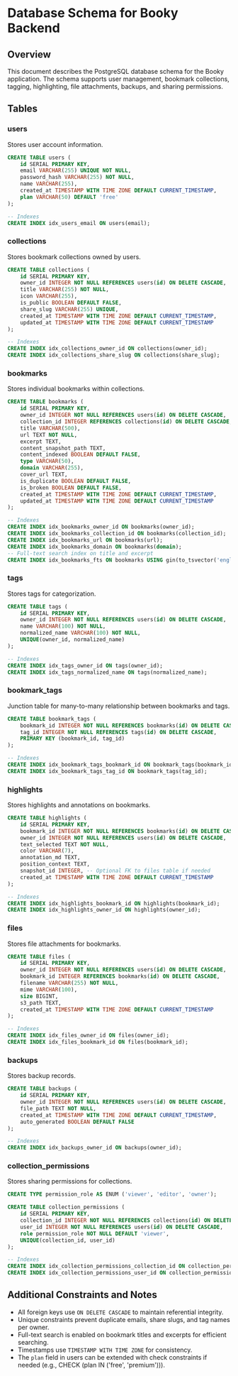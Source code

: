 # Database Schema for Booky Backend

## Overview

This document describes the PostgreSQL database schema for the Booky application. The schema supports user management, bookmark collections, tagging, highlighting, file attachments, backups, and sharing permissions.

## Tables

### users

Stores user account information.

```sql
CREATE TABLE users (
    id SERIAL PRIMARY KEY,
    email VARCHAR(255) UNIQUE NOT NULL,
    password_hash VARCHAR(255) NOT NULL,
    name VARCHAR(255),
    created_at TIMESTAMP WITH TIME ZONE DEFAULT CURRENT_TIMESTAMP,
    plan VARCHAR(50) DEFAULT 'free'
);

-- Indexes
CREATE INDEX idx_users_email ON users(email);
```

### collections

Stores bookmark collections owned by users.

```sql
CREATE TABLE collections (
    id SERIAL PRIMARY KEY,
    owner_id INTEGER NOT NULL REFERENCES users(id) ON DELETE CASCADE,
    title VARCHAR(255) NOT NULL,
    icon VARCHAR(255),
    is_public BOOLEAN DEFAULT FALSE,
    share_slug VARCHAR(255) UNIQUE,
    created_at TIMESTAMP WITH TIME ZONE DEFAULT CURRENT_TIMESTAMP,
    updated_at TIMESTAMP WITH TIME ZONE DEFAULT CURRENT_TIMESTAMP
);

-- Indexes
CREATE INDEX idx_collections_owner_id ON collections(owner_id);
CREATE INDEX idx_collections_share_slug ON collections(share_slug);
```

### bookmarks

Stores individual bookmarks within collections.

```sql
CREATE TABLE bookmarks (
    id SERIAL PRIMARY KEY,
    owner_id INTEGER NOT NULL REFERENCES users(id) ON DELETE CASCADE,
    collection_id INTEGER REFERENCES collections(id) ON DELETE CASCADE,
    title VARCHAR(500),
    url TEXT NOT NULL,
    excerpt TEXT,
    content_snapshot_path TEXT,
    content_indexed BOOLEAN DEFAULT FALSE,
    type VARCHAR(50),
    domain VARCHAR(255),
    cover_url TEXT,
    is_duplicate BOOLEAN DEFAULT FALSE,
    is_broken BOOLEAN DEFAULT FALSE,
    created_at TIMESTAMP WITH TIME ZONE DEFAULT CURRENT_TIMESTAMP,
    updated_at TIMESTAMP WITH TIME ZONE DEFAULT CURRENT_TIMESTAMP
);

-- Indexes
CREATE INDEX idx_bookmarks_owner_id ON bookmarks(owner_id);
CREATE INDEX idx_bookmarks_collection_id ON bookmarks(collection_id);
CREATE INDEX idx_bookmarks_url ON bookmarks(url);
CREATE INDEX idx_bookmarks_domain ON bookmarks(domain);
-- Full-text search index on title and excerpt
CREATE INDEX idx_bookmarks_fts ON bookmarks USING gin(to_tsvector('english', COALESCE(title, '') || ' ' || COALESCE(excerpt, '')));
```

### tags

Stores tags for categorization.

```sql
CREATE TABLE tags (
    id SERIAL PRIMARY KEY,
    owner_id INTEGER NOT NULL REFERENCES users(id) ON DELETE CASCADE,
    name VARCHAR(100) NOT NULL,
    normalized_name VARCHAR(100) NOT NULL,
    UNIQUE(owner_id, normalized_name)
);

-- Indexes
CREATE INDEX idx_tags_owner_id ON tags(owner_id);
CREATE INDEX idx_tags_normalized_name ON tags(normalized_name);
```

### bookmark_tags

Junction table for many-to-many relationship between bookmarks and tags.

```sql
CREATE TABLE bookmark_tags (
    bookmark_id INTEGER NOT NULL REFERENCES bookmarks(id) ON DELETE CASCADE,
    tag_id INTEGER NOT NULL REFERENCES tags(id) ON DELETE CASCADE,
    PRIMARY KEY (bookmark_id, tag_id)
);

-- Indexes
CREATE INDEX idx_bookmark_tags_bookmark_id ON bookmark_tags(bookmark_id);
CREATE INDEX idx_bookmark_tags_tag_id ON bookmark_tags(tag_id);
```

### highlights

Stores highlights and annotations on bookmarks.

```sql
CREATE TABLE highlights (
    id SERIAL PRIMARY KEY,
    bookmark_id INTEGER NOT NULL REFERENCES bookmarks(id) ON DELETE CASCADE,
    owner_id INTEGER NOT NULL REFERENCES users(id) ON DELETE CASCADE,
    text_selected TEXT NOT NULL,
    color VARCHAR(7),
    annotation_md TEXT,
    position_context TEXT,
    snapshot_id INTEGER, -- Optional FK to files table if needed
    created_at TIMESTAMP WITH TIME ZONE DEFAULT CURRENT_TIMESTAMP
);

-- Indexes
CREATE INDEX idx_highlights_bookmark_id ON highlights(bookmark_id);
CREATE INDEX idx_highlights_owner_id ON highlights(owner_id);
```

### files

Stores file attachments for bookmarks.

```sql
CREATE TABLE files (
    id SERIAL PRIMARY KEY,
    owner_id INTEGER NOT NULL REFERENCES users(id) ON DELETE CASCADE,
    bookmark_id INTEGER REFERENCES bookmarks(id) ON DELETE CASCADE,
    filename VARCHAR(255) NOT NULL,
    mime VARCHAR(100),
    size BIGINT,
    s3_path TEXT,
    created_at TIMESTAMP WITH TIME ZONE DEFAULT CURRENT_TIMESTAMP
);

-- Indexes
CREATE INDEX idx_files_owner_id ON files(owner_id);
CREATE INDEX idx_files_bookmark_id ON files(bookmark_id);
```

### backups

Stores backup records.

```sql
CREATE TABLE backups (
    id SERIAL PRIMARY KEY,
    owner_id INTEGER NOT NULL REFERENCES users(id) ON DELETE CASCADE,
    file_path TEXT NOT NULL,
    created_at TIMESTAMP WITH TIME ZONE DEFAULT CURRENT_TIMESTAMP,
    auto_generated BOOLEAN DEFAULT FALSE
);

-- Indexes
CREATE INDEX idx_backups_owner_id ON backups(owner_id);
```

### collection_permissions

Stores sharing permissions for collections.

```sql
CREATE TYPE permission_role AS ENUM ('viewer', 'editor', 'owner');

CREATE TABLE collection_permissions (
    id SERIAL PRIMARY KEY,
    collection_id INTEGER NOT NULL REFERENCES collections(id) ON DELETE CASCADE,
    user_id INTEGER NOT NULL REFERENCES users(id) ON DELETE CASCADE,
    role permission_role NOT NULL DEFAULT 'viewer',
    UNIQUE(collection_id, user_id)
);

-- Indexes
CREATE INDEX idx_collection_permissions_collection_id ON collection_permissions(collection_id);
CREATE INDEX idx_collection_permissions_user_id ON collection_permissions(user_id);
```

## Additional Constraints and Notes

- All foreign keys use `ON DELETE CASCADE` to maintain referential integrity.
- Unique constraints prevent duplicate emails, share slugs, and tag names per owner.
- Full-text search is enabled on bookmark titles and excerpts for efficient searching.
- Timestamps use `TIMESTAMP WITH TIME ZONE` for consistency.
- The `plan` field in users can be extended with check constraints if needed (e.g., CHECK (plan IN ('free', 'premium'))).
